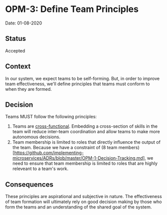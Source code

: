 # OPM-3: Define Team Principles

Date: 01-08-2020

## Status

Accepted

## Context

In our system, we expect teams to be self-forming. But, in order to improve team effectiveness, we'll define principles that teams must conform to when they are formed.

## Decision

Teams MUST follow the following principles:

1. Teams are [cross-functional](https://en.wikipedia.org/wiki/Cross-functional_team). Embedding a cross-section of skills in the team will reduce inter-team coordination and allow teams to make more autonomous decisions.
2. Team membership is limited to roles that directly influence the output of the team. Because we have a constraint of (8 team members)[https://github.com/implementing-microservices/ADRs/blob/master/OPM-1-Decision-Tracking.md], we need to ensure that team membership is limited to roles that are highly releveant to a team's work.

## Consequences

These principles are aspirational and subjective in nature. The effectiveness of team formation will ultimately rely on good decision making by those who form the teams and an understanding of the shared goal of the system.
